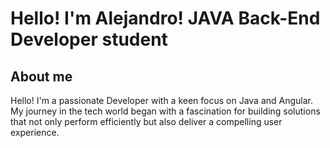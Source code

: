# Hello! I'm Alejandro! JAVA Back-End Developer student

## About me
Hello! I'm a passionate Developer with a keen focus on Java and Angular. My journey in the tech world began with a fascination for building solutions that not only perform efficiently but also deliver a compelling user experience.
